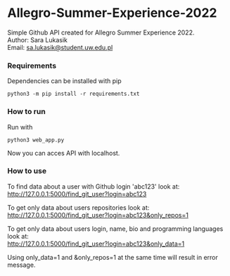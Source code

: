 # Allegro-Summer-Experience-2022
Simple Github API created for Allegro Summer Experience 2022.\
Author: Sara Lukasik\
Email: sa.lukasik@student.uw.edu.pl
### Requirements
Dependencies can be installed with pip
```
python3 -m pip install -r requirements.txt
```
### How to run
Run with
```
python3 web_app.py
```
Now you can acces API with localhost.

### How to use
To find data about a user with Github login 'abc123' look at:\
http://127.0.0.1:5000/find_git_user?login=abc123 

To get only data about users repositories look at:\
http://127.0.0.1:5000/find_git_user?login=abc123&only_repos=1

To get only data about users login, name, bio and programming languages look at:\
http://127.0.0.1:5000/find_git_user?login=abc123&only_data=1

Using only_data=1 and &only_repos=1 at the same time will result in error message.
